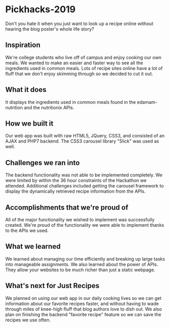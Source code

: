 # Pickhacks-2019

Don't you hate it when you just want to look up a recipe online without hearing the blog poster's whole life story?



## Inspiration
We're college students who live off of campus and enjoy cooking our own meals. We wanted to make an easier and faster way to see all the ingredients used in common meals. Lots of recipe sites online have a lot of fluff that we don't enjoy skimming through so we decided to cut it out.

## What it does
It displays the ingredients used in common meals found in the edamam-nutrition and the nutritionix APIs. 

## How we built it
Our web app was built with raw HTML5, JQuery, CSS3, and consisted of an AJAX and PHP7 backend. The CSS3 carousel library "Slick" was used as well.

## Challenges we ran into
The backend functionality was not able to be implemented completely. We were limited by within the 36 hour constraints of the Hackathon we attended. Additional challenges included getting the carousel framework to display the dynamically retrieved recipe information from the APIs.

## Accomplishments that we're proud of
All of the major functionality we wished to implement was successfully created. We're proud of the functionality we were able to implement thanks to the APIs we used. 

## What we learned
We learned about managing our time efficiently and breaking up large tasks into manageable assignments. We also learned about the power of APIs. They allow your websites to be much richer than just a static webpage.

## What's next for Just Recipes
We planned on using our web app in our daily cooking lives so we can get information about our favorite recipes faster, and without having to wade through miles of knee-high fluff that blog authors love to dish out. We also plan on finishing the backend "favorite recipe" feature so we can save the recipes we use often.